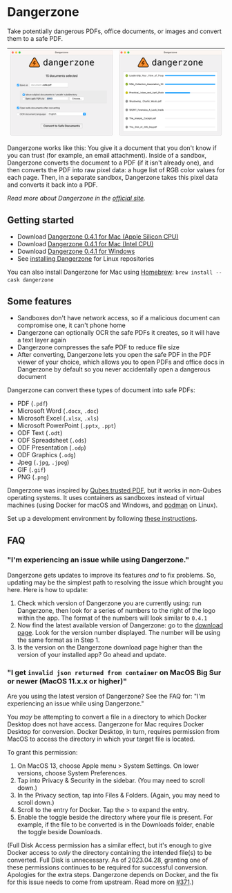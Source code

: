 # Dangerzone

Take potentially dangerous PDFs, office documents, or images and convert them to a safe PDF.


| ![Settings](./assets/screenshot1.png) | ![Converting](./assets/screenshot2.png)
|--|--|

Dangerzone works like this: You give it a document that you don't know if you can trust (for example, an email attachment). Inside of a sandbox, Dangerzone converts the document to a PDF (if it isn't already one), and then converts the PDF into raw pixel data: a huge list of RGB color values for each page. Then, in a separate sandbox, Dangerzone takes this pixel data and converts it back into a PDF.

_Read more about Dangerzone in the [official site](https://dangerzone.rocks/about.html)._

## Getting started

- Download [Dangerzone 0.4.1 for Mac (Apple Silicon CPU)](https://github.com/freedomofpress/dangerzone/releases/download/v0.4.1/Dangerzone-0.4.1-arm64.dmg)
- Download [Dangerzone 0.4.1 for Mac (Intel CPU)](https://github.com/freedomofpress/dangerzone/releases/download/v0.4.1/Dangerzone-0.4.1-i686.dmg)
- Download [Dangerzone 0.4.1 for Windows](https://github.com/freedomofpress/dangerzone/releases/download/v0.4.1/Dangerzone-0.4.1.msi)
- See [installing Dangerzone](INSTALL.md) for Linux repositories

You can also install Dangerzone for Mac using [Homebrew](https://brew.sh/): `brew install --cask dangerzone`

## Some features

- Sandboxes don't have network access, so if a malicious document can compromise one, it can't phone home
- Dangerzone can optionally OCR the safe PDFs it creates, so it will have a text layer again
- Dangerzone compresses the safe PDF to reduce file size
- After converting, Dangerzone lets you open the safe PDF in the PDF viewer of your choice, which allows you to open PDFs and office docs in Dangerzone by default so you never accidentally open a dangerous document

Dangerzone can convert these types of document into safe PDFs:

- PDF (`.pdf`)
- Microsoft Word (`.docx`, `.doc`)
- Microsoft Excel (`.xlsx`, `.xls`)
- Microsoft PowerPoint (`.pptx`, `.ppt`)
- ODF Text (`.odt`)
- ODF Spreadsheet (`.ods`)
- ODF Presentation (`.odp`)
- ODF Graphics (`.odg`)
- Jpeg (`.jpg`, `.jpeg`)
- GIF (`.gif`)
- PNG (`.png`)

Dangerzone was inspired by [Qubes trusted PDF](https://blog.invisiblethings.org/2013/02/21/converting-untrusted-pdfs-into-trusted.html), but it works in non-Qubes operating systems. It uses containers as sandboxes instead of virtual machines (using Docker for macOS and Windows, and [podman](https://podman.io/) on Linux).

Set up a development environment by following [these instructions](/BUILD.md).

## FAQ

### "I'm experiencing an issue while using Dangerzone."

Dangerzone gets updates to improve its features _and_ to fix problems. So, updating may be the simplest path to resolving the issue which brought you here. Here is how to update:

1. Check which version of Dangerzone you are currently using: run Dangerzone, then look for a series of numbers to the right of the logo within the app. The format of the numbers will look similar to `0.4.1`
2. Now find the latest available version of Dangerzone: go to the [download page](https://dangerzone.rocks/#downloads). Look for the version number displayed. The number will be using the same format as in Step 1.
3. Is the version on the Dangerzone download page higher than the version of your installed app? Go ahead and update.

### "I get `invalid json returned from container` on MacOS Big Sur or newer (MacOS 11.x.x or higher)"

Are you using the latest version of Dangerzone? See the FAQ for: "I'm experiencing an issue while using Dangerzone."

You _may_ be attempting to convert a file in a directory to which Docker Desktop does not have access. Dangerzone for Mac requires Docker Desktop for conversion. Docker Desktop, in turn, requires permission from MacOS to access the directory in which your target file is located.

To grant this permission:

1. On MacOS 13, choose Apple menu > System Settings. On lower versions, choose System Preferences.
2. Tap into Privacy & Security in the sidebar. (You may need to scroll down.)
3. In the Privacy section, tap into Files & Folders. (Again, you may need to scroll down.)
4. Scroll to the entry for Docker. Tap the > to expand the entry.
5. Enable the toggle beside the directory where your file is present. For example, if the file to be converted is in the Downloads folder, enable the toggle beside Downloads.

(Full Disk Access permission has a similar effect, but it's enough to give Docker access to _only_ the directory containing the intended file(s) to be converted. Full Disk is unnecessary. As of 2023.04.28, granting one of these permissions continues to be required for successful conversion. Apologies for the extra steps. Dangerzone depends on Docker, and the fix for this issue needs to come from upstream. Read more on [#371](https://github.com/freedomofpress/dangerzone/issues/371#issuecomment-1516863056).)
